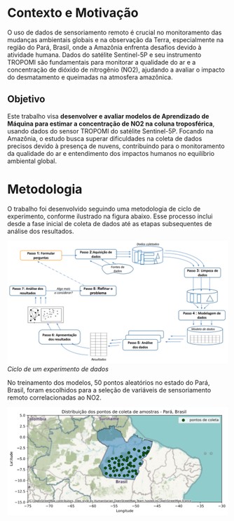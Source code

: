 # Contexto e Motivação

O uso de dados de sensoriamento remoto é crucial no monitoramento das mudanças ambientais globais e na observação da Terra, especialmente na região do Pará, Brasil, onde a Amazônia enfrenta desafios devido à atividade humana. Dados do satélite Sentinel-5P e seu instrumento TROPOMI são fundamentais para monitorar a qualidade do ar e a concentração de dióxido de nitrogênio (NO2), ajudando a avaliar o impacto do desmatamento e queimadas na atmosfera amazônica.

## Objetivo

Este trabalho visa **desenvolver e avaliar modelos de Aprendizado de Máquina para estimar a concentração de NO2 na coluna troposférica**, usando dados do sensor TROPOMI do satélite Sentinel-5P. Focando na Amazônia, o estudo busca superar dificuldades na coleta de dados precisos devido à presença de nuvens, contribuindo para o monitoramento da qualidade do ar e entendimento dos impactos humanos no equilíbrio ambiental global.

# Metodologia

O trabalho foi desenvolvido seguindo uma metodologia de ciclo de experimento, conforme ilustrado na figura abaixo. Esse processo inclui desde a fase inicial de coleta de dados até as etapas subsequentes de análise dos resultados.

<p>
    <img src="assets/img/ciclo_exp.png" alt>
    <em>Ciclo de um experimento de dados</em>
</p>

No treinamento dos modelos, 50 pontos aleatórios no estado do Pará, Brasil, foram escolhidos para a seleção de variáveis de sensoriamento remoto correlacionadas ao NO2.

![Pontos de coleta das amostras](./pontos_coleta.svg)
